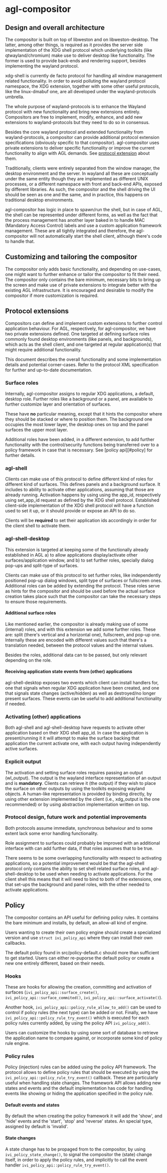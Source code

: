 # agl-compositor

## Design and overall architecture

The compositor is built on top of libweston and on libweston-desktop. The
latter, among other things, is required as it provides the server side
implementation of the XDG shell protocol which underlying toolkits
(like qtwayland/chromium) make use to deliver desktop like functionality.
The former is used to provide back-ends and rendering support, besides
implementing the wayland protocol.

xdg-shell is currently de facto protocol for handling all window management
related functionality. In order to avoid polluting the wayland protocol
namespace, the XDG extension, together with some other useful protocols, like
the linux-dmabuf one, are all developed under the wayland-protocols umbrella.

The whole purpose of wayland-protocols is to enhance the Wayland protocol with
new functionality and bring new extensions entirely. Compositors are free to
implement, modify, enhance, and add new extensions to wayland-protocols but
they need to do so in consensus.

Besides the core wayland protocol and extended functionality from
wayland-protocols, a compositor can provide additional protocol extension
specifications (obviously specific to that compositor). agl-compositor uses
private extensions to deliver specific functionality or improve the current
functionality to align with AGL demands. See [protocol extension](#protocol-extensions)
about them.

Traditionally, clients were entirely separated from the window manager, the
desktop environment and the server. In wayland all these are conceptually under
the same entity though they are implemented as different UNIX processes, or a
different namespace with front and back-end APIs, exposed by different
libraries.  As such, the compositor and the shell driving the UI should be seen
as one and the same, and in practice, this happens on traditional desktop
environments.

agl-compositor has logic in place to spawn/run the shell, but in case of AGL,
the shell can be represented under different forms, as well as the fact that
the process management has another layer baked in to handle MAC (Mandatory
Access Control) labels and use a custom application framework
management. These are all tightly integrated and therefore, the agl-compositor
will not automatically start the shell client, although there's code to handle
that.

## Customizing and tailoring the compositor

The compositor only adds basic functionality, and depending on use-cases, one
might want to further enhance or tailor the compositor to fit their need.  The
compositor only contains the bare minimum, necessary bits to bring up the
screen and make use of private extensions to integrate better with the existing
AGL infrastructure. It is encouraged and desirable to modify the compositor if
more customization is required.

## Protocol extensions

Compositors can define and implement custom extensions to further control
application behaviour. For AGL, respectively, for agl-compositor, we have two
private extensions defined. One targeted at defining surface roles commonly
found desktop environments (like panels, and backgrounds), which acts as the
shell client, and one targeted at regular application(s) that might require
additional functionality.

This document describes the overall functionality and some implementation
details and potential corner-cases. Refer to the protocol XML specification for
further and up-to-date documentation.

### Surface roles

Internally, agl-compositor assigns to regular XDG applications, a default,
desktop role. Further roles like a background or a panel, are available to
further customize layer and orientation of surfaces.

These have **no** particular meaning, except that it hints the compositor where
they should be stacked or where to position them. The background one occupies
the most lower layer, the desktop ones on top and the panel surfaces the upper
most layer.

Additional roles have been added, in a different extension, to add further
functionality with the control/security functions being transferred over to a
policy framework in case that is necessary. See [policy api][#policy] for
further details.

### agl-shell

Clients can make use of this protocol to define different kind of roles for
different kind of surfaces. This defines panels and a background surface.  It
includes to ability to activate other applications, assuming that those are
already running. Activation happens by using using the app_id, respectively
using set_app_id request as defined by the XDG shell protocol. Established
client-side implementation of the XDG shell protocol will have a function used
to set it up, or it should provide or expose an API to do so.

Clients will be **required** to set their application ids accordingly in order
for the client shell to activate them.

### agl-shell-desktop

This extension is targeted at keeping some of the functionally already
established in AGL a) to allow applications display/activate other
surfaces/application window, and b) to set further roles, specially dialog
pop-ups and split-type of surfaces.

Clients can make use of this protocol to set further roles, like independently
positioned pop-up dialog windows, split type of surfaces or fullscreen ones.
Additional roles can be added by extending the protocol. These roles serve as
hints for the compositor and should be used before the actual surface creation
takes place such that the compositor can take the necessary steps to ensure
those requirements.

#### Additional surface roles

Like mentioned earlier, the compositor is already making use of some (internal)
roles, and with this extension we add some further roles. These are: split
(there's vertical and a horizontal one), fullscreen, and pop-up one. Internally
these are encoded with different values such that there's a translation needed,
between the protocol values and the internal values.

Besides the roles, additional data can to be passed, but only relevant
depending on the role.

#### Receiving application state events from (other) applications

agl-shell-desktop exposes two events which client can install handlers for, one
that signals when regular XDG application have been created, and one that
signals state changes (active/hidden) as well as destroyed/no longer present
surfaces. These events can be useful to add additional functionality if
needed.

### Activating (other) applications

Both agl-shell and agl-shell-desktop have requests to activate other
application based on their XDG shell app_id. In case the application is
present/running it it will attempt to make the surface backing that application
the current activate one, with each output having independently active
surfaces.

### Explicit output

The activation and setting surface roles requires passing an output
(wl_output).  The output is the wayland interface representation of an output
and is **mandatory**.  Clients can retrieve it (the output) if they wish to
place the surface on other outputs by using the toolkits exposing wayland
objects.  A human-like representation is provided by binding directly, by using
other extension implemented by the client (i.e., xdg_output is the one
recommended) or by using abstraction implementation written on top.

### Protocol design, future work and potential improvements

Both protocols assume immediate, synchronous behaviour and to some extent lack
some error handling functionality.

Role assignment to surfaces could probably be improved with an additional
interface with can add further data, if that roles assumes that to be true.

There seems to be some overlapping functionality with respect to activating
applications, so a potential improvement would be that the agl-shell protocol
only contains the ability to set shell related surface roles, and
agl-shell-desktop to be used when needing to activate applications.
For the client shell this means that it will need to bind to both of the
extensions, one that set-ups the background and panel roles, with the other
needed to activate applications.

## Policy

The compositor contains an API useful for defining policy rules.  It contains
the bare minimum and installs, by default, an allow-all kind of engine.

Users wanting  to create their own policy engine should create a specialized
version and use `struct ivi_policy_api` where they can install their own
callbacks.

The default policy found in src/policy-default.c should more than sufficient to
get started. Users can either re-puporse the default policy or create a new one
entirely different, based on their needs.

### Hooks

These are hooks for allowing the creation, committing and activation of surfaces
(`ivi_policy_api::surface_create()`, `ivi_policy_api::surface_commited()`,
 `ivi_policy_api::surface_activate()`).

Another hook, `ivi_policy_api::policy_rule_allow_to_add()` can be used to
control if policy rules (the next type) can be added or not. Finally, we have
`ivi_policy_api::policy_rule_try_event()` which is executed for each policy
rules currently added, by using the policy API `ivi_policy_add()`.

Users can customize the hooks by using some sort of database to retrieve
the application name to compare against, or incorporate some kind of policy
rule engine.

### Policy rules

Policy (injection) rules can be added using the policy API framework.  The
protocol allows to define policy rules that should be executed by using the
`ivi_policy_api::policy_rule_try_event()` callback. These are particularly useful
when handling state changes. The framework API allows adding new states and
events and the default implementation has code for handling events like showing
or hiding the application specified in the policy rule.

#### Default events and states

By default the when creating the policy framework it will add the 'show', and
'hide' events and the 'start', 'stop' and 'reverse' states. An special type,
assigned by default is 'invalid'.

#### State changes

A state change has to be propaged from to the compositor, by using
`ivi_policy_state_change()`, to signal the compositor the (state) change itself,
in order to apply the policy rules, and implicitly to call the event
handler `ivi_policy_api::policy_rule_try_event()`.
